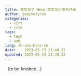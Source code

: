 ```yaml
---
title: 我实现了 Hexo 文章显示多名作者
author: geezmolycos
categories:
  - virt
  - site
tags:
  - tech
  - web
lang: zh-cmn-hans-cn
date:    2023-05-13 21:40:22
updated: 2023-05-13 21:40:22
---
```

（to be finished...)
